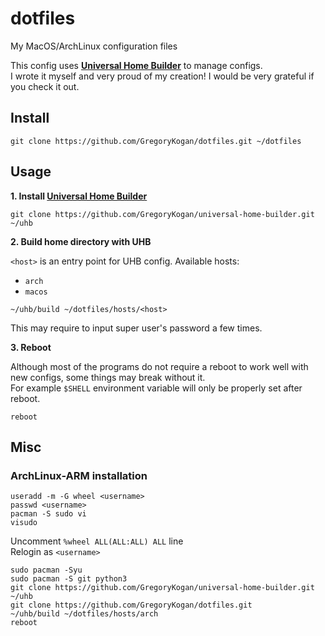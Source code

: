 # dotfiles

My MacOS/ArchLinux configuration files

This config uses **[Universal Home Builder](https://github.com/GregoryKogan/universal-home-builder)** to manage configs.  
I wrote it myself and very proud of my creation! I would be very grateful if you check it out.

## Install

```shell
git clone https://github.com/GregoryKogan/dotfiles.git ~/dotfiles
```

## Usage

**1. Install [Universal Home Builder](https://github.com/GregoryKogan/universal-home-builder)**

```shell
git clone https://github.com/GregoryKogan/universal-home-builder.git ~/uhb
```

**2. Build home directory with UHB**

`<host>` is an entry point for UHB config. Available hosts:

- `arch`
- `macos`

```shell
~/uhb/build ~/dotfiles/hosts/<host>
```

This may require to input super user's password a few times.

**3. Reboot**

Although most of the programs do not require a reboot to work well with new configs, some things may break without it.  
For example `$SHELL` environment variable will only be properly set after reboot.

```shell
reboot
```

## Misc

### ArchLinux-ARM installation

```shell
useradd -m -G wheel <username>
passwd <username>
pacman -S sudo vi
visudo
```

Uncomment `%wheel ALL(ALL:ALL) ALL` line  
Relogin as `<username>`

```shell
sudo pacman -Syu
sudo pacman -S git python3
git clone https://github.com/GregoryKogan/universal-home-builder.git ~/uhb
git clone https://github.com/GregoryKogan/dotfiles.git
~/uhb/build ~/dotfiles/hosts/arch
reboot
```
